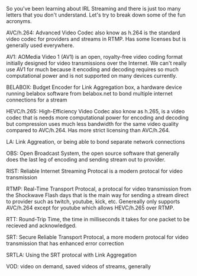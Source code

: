 So you've been learning about IRL Streaming and there is just too many letters that you don't understand.  Let's try to break down some of the fun acronyms.

AVC/h.264: Advanced Video Codec also know as h.264 is the standard video codec for providers and streams in RTMP.  Has some licenses but is generally used everywhere.

AV1: AOMedia Video 1 (AV1) is an open, royalty-free video coding format initially designed for video transmissions over the Internet.  We can't really use AV1 for much because it encoding and decoding requires so much computational power and is not supported on many devices currently.

BELABOX: Budget Encoder for Link Aggregation box, a hardware device running belabox software from belabox.net to bond multiple internet connections for a stream

HEVC/h.265: High-Efficiency Video Codec also know as h.265, is a video codec that is needs more computational power for encoding and decoding but compression uses much less bandwidth for the same video quality compared to AVC/h.264.  Has more strict licensing than AVC/h.264.

LA: Link Aggreation, or being able to bond separate network connections

OBS: Open Broadcast System, the open source software that generally does the last leg of encoding and sending stream out to provider.

RIST: Reliable Internet Streaming Protocal is a modern protocal for video transmission

RTMP: Real-Time Transport Protocal, a protocal for video transmission from the Shockwave Flash days that is the main way for sending a stream direct to provider such as twitch, youtube, kick, etc.  Genereally only supports AVC/h.264 except for youtube which allows HEVC/h.265 over RTMP.

RTT: Round-Trip Time, the time in milliseconds it takes for one packet to be recieved and acknowledged.

SRT: Secure Reliable Transport Protocal, a more modern protocal for video transmission that has enhanced error correction

SRTLA: Using the SRT protocal with Link Aggregation

VOD: video on demand, saved videos of streams, generally
